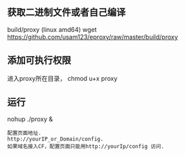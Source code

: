 获取二进制文件或者自己编译
----
build/proxy (linux amd64) wget https://github.com/usam123/eproxy/raw/master/build/proxy

添加可执行权限
----
进入proxy所在目录， chmod u+x proxy

运行
----
nohup ./proxy &
```
配置页面地址.
http://yourIP_or_Domain/config.
如果域名接入CF，配置页面只能用http://yourIp/config 访问.
```


